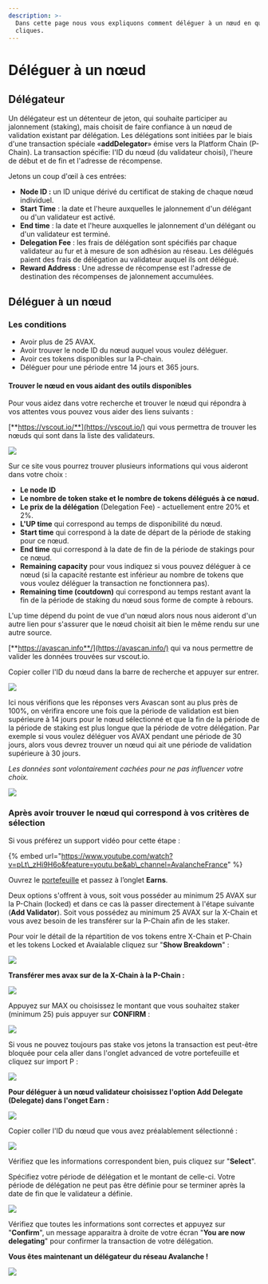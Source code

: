 ```yaml
---
description: >-
  Dans cette page nous vous expliquons comment déléguer à un nœud en quelques
  cliques.
---
```


# Déléguer à un nœud

## Délégateur

Un délégateur est un détenteur de jeton, qui souhaite participer au jalonnement \(staking\), mais choisit de faire confiance à un nœud de validation existant par délégation. Les délégations sont initiées par le biais d'une transaction spéciale «**addDelegator**» émise vers la Platform Chain \(P-Chain\). La transaction spécifie: l'ID du nœud \(du validateur choisi\), l'heure de début et de fin et l'adresse de récompense.

Jetons un coup d'œil à ces entrées:

* **Node ID :** un ID unique dérivé du certificat de staking de chaque nœud individuel.
* **Start Time** : la date et l'heure auxquelles le jalonnement d'un délégant ou d'un validateur est activé.
* **End time** : la date et l'heure auxquelles le jalonnement d'un délégant ou d'un validateur est terminé.
* **Delegation Fee** : les frais de délégation sont spécifiés par chaque validateur au fur et à mesure de son adhésion au réseau. Les délégués paient des frais de délégation au validateur auquel ils ont délégué.
* **Reward Address** : Une adresse de récompense est l'adresse de destination des récompenses de jalonnement accumulées.

## Déléguer à un nœud

### Les conditions

* Avoir plus de 25 AVAX.
* Avoir trouver le node ID du nœud auquel vous voulez déléguer.
* Avoir ces tokens disponibles sur la P-chain.
* Déléguer pour une période entre 14 jours et 365 jours.

#### Trouver le nœud en vous aidant des outils disponibles

Pour vous aidez dans votre recherche et trouver le nœud qui répondra à vos attentes vous pouvez vous aider des liens suivants : 

[**https://vscout.io/**](https://vscout.io/) qui vous permettra de trouver les nœuds qui sont dans la liste des validateurs.

![](../../.gitbook/assets/screenshot_73.png)

 Sur ce site vous pourrez trouver plusieurs informations qui vous aideront dans votre choix :

* **Le node ID**
* **Le nombre de token stake et le nombre de tokens délégués à ce nœud.**
* **Le prix de la délégation** \(Delegation Fee\) - actuellement entre 20% et 2%.
* **L'UP time** qui correspond au temps de disponibilité du nœud.
* **Start time** qui correspond à la date de départ de la période de staking pour ce nœud.
* **End time** qui correspond à la date de fin de la période de stakings pour ce nœud.
* **Remaining capacity** pour vous indiquez si vous pouvez déléguer à ce nœud \(si la capacité restante est inférieur au nombre de tokens que vous voulez déléguer la transaction ne fonctionnera pas\).
* **Remaining time \(coutdown\)** qui correspond au temps restant avant la fin de la période de staking du nœud sous forme de compte à rebours.

L'up time dépend du point de vue d'un nœud alors nous nous aideront d'un autre lien pour s'assurer que le nœud choisit ait bien le même rendu sur une autre source.

[**https://avascan.info**/](https://avascan.info/) qui va nous permettre de valider les données trouvées sur vscout.io.

Copier coller l'ID du nœud dans la barre de recherche et appuyer sur entrer.

![](../../.gitbook/assets/screenshot_74.png)

Ici nous vérifions que les réponses vers Avascan sont au plus près de 100%, on vérifira encore une fois que la période de validation est bien supérieure à 14 jours pour le nœud sélectionné et que la fin de la période de la période de staking est plus longue que la période de votre délégation. Par exemple si vous voulez déléguer vos AVAX pendant une période de 30 jours, alors vous devrez trouver un nœud qui ait une période de validation supérieure à 30 jours.

_Les données sont volontairement cachées pour ne pas influencer votre choix._

![](../../.gitbook/assets/screenshot_75.png)

### 

### Après avoir trouver le nœud qui correspond à vos critères de sélection

Si vous préférez un support vidéo pour cette étape :

{% embed url="https://www.youtube.com/watch?v=pLt\_zHi9H6o&feature=youtu.be&ab\_channel=AvalancheFrance" %}

Ouvrez le [portefeuille](https://wallet.avax.network/) et passez à l’onglet **Earns**. 

Deux options s'offrent à vous, soit vous posséder au minimum 25 AVAX sur la P-Chain \(locked\) et dans ce cas là passer directement à l'étape suivante \(**Add Validator**\). Soit vous possédez au minimum 25 AVAX sur la X-Chain et vous avez besoin de les transférer sur la P-Chain afin de les staker.

Pour voir le détail de la répartition de vos tokens entre X-Chain et P-Chain et les tokens Locked et Avaialable cliquez sur "**Show Breakdown**" : 

![](../../.gitbook/assets/screenshot_5.png)

**Transférer mes avax sur de la X-Chain à la P-Chain :**

![](https://gblobscdn.gitbook.com/assets%2F-MHY2hgfyyz2xmu9VsTa%2F-MIiCz3G2P3OV6FBRLIg%2F-MIiNo0DhmIYNvH9dpeg%2Fimage.png?alt=media&token=47770526-bef5-4629-9dac-64c8283b1267)

Appuyez sur MAX ou choisissez le montant que vous souhaitez staker \(minimum 25\) puis appuyer sur **CONFIRM** :

![](https://gblobscdn.gitbook.com/assets%2F-MHY2hgfyyz2xmu9VsTa%2F-MIiCz3G2P3OV6FBRLIg%2F-MIiO3wgbhX2AS0z2xyo%2Fimage.png?alt=media&token=b39c3ecc-aac8-4949-be38-b8963a9c5b05)

Si vous ne pouvez toujours pas stake vos jetons la transaction est peut-être bloquée pour cela aller dans l'onglet advanced de votre portefeuille et cliquez sur import P :

![](https://gblobscdn.gitbook.com/assets%2F-MHY2hgfyyz2xmu9VsTa%2F-MIiOzmfveOWbXYZ67a4%2F-MIiRNTGlCnde0k3FFSj%2FScreenshot_71.png?alt=media&token=943a8771-5b62-4ddc-8f1e-5d126b854acb)

**Pour déléguer à un nœud validateur choisissez l'option Add Delegate \(Delegate\) dans l'onget Earn :**

![](https://miro.medium.com/max/1800/0*nLBBwxpufBQdQghu.png)

Copier coller l'ID du nœud que vous avez préalablement sélectionné :

![](../../.gitbook/assets/image%20%2822%29.png)

Vérifiez que les informations correspondent bien, puis cliquez sur "**Select**".

Spécifiez votre période de délégation et le montant de celle-ci. Votre période de délégation ne peut pas être définie pour se terminer après la date de fin que le validateur a définie.

![](../../.gitbook/assets/photo_2020-10-03_16-47-29.jpg)

Vérifiez que toutes les informations sont correctes et appuyez sur "**Confirm**", un message apparaitra à droite de votre écran "**You are now delegating**" pour confirmer la transaction de votre délégation.

**Vous êtes maintenant un délégateur du réseau Avalanche !**

![](../../.gitbook/assets/rj6s6ey.gif)

